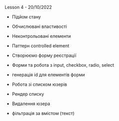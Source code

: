 Lesson 4 - 20/10/2022
- Підйом стану
- Обчислювані властивості
- Неконтрольовані елементи
- Паттерн controlled element
- Створюємо форму реєстрації
- Форми та робота з input, checkbox, radio, select
- генерація id для елементів форми

- Робота зі списком юзерів
- Рендер списку
- Видалення юзера
- фільтрація за вмістом (текст)
